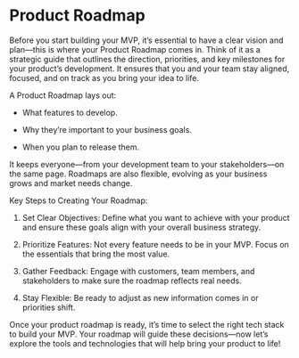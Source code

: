 # Product Roadmap

Before you start building your MVP, it’s essential to have a clear vision and plan—this is where your Product Roadmap comes in. Think of it as a strategic guide that outlines the direction, priorities, and key milestones for your product’s development. It ensures that you and your team stay aligned, focused, and on track as you bring your idea to life.

A Product Roadmap lays out:

- What features to develop.

- Why they’re important to your business goals.

- When you plan to release them.

It keeps everyone—from your development team to your stakeholders—on the same page. Roadmaps are also flexible, evolving as your business grows and market needs change.

Key Steps to Creating Your Roadmap:

1. Set Clear Objectives: Define what you want to achieve with your product and ensure these goals align with your overall business strategy.

2. Prioritize Features: Not every feature needs to be in your MVP. Focus on the essentials that bring the most value.

3. Gather Feedback: Engage with customers, team members, and stakeholders to make sure the roadmap reflects real needs.

4. Stay Flexible: Be ready to adjust as new information comes in or priorities shift.

Once your product roadmap is ready, it’s time to select the right tech stack to build your MVP. Your roadmap will guide these decisions—now let’s explore the tools and technologies that will help bring your product to life!